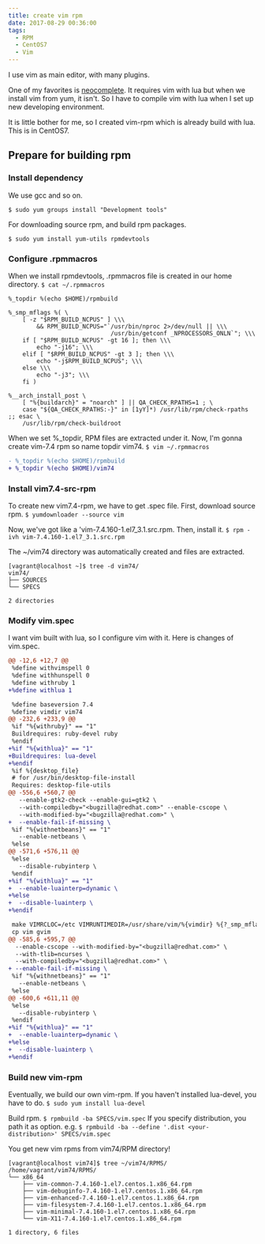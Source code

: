 ```yaml
---
title: create vim rpm
date: 2017-08-29 00:36:00
tags:
  - RPM
  - CentOS7
  - Vim
---
```


I use vim as main editor, with many plugins.

One of my favorites is [neocomplete](https://github.com/Shougo/neocomplete.vim).
It requires vim with lua but when we install vim from yum, it isn't.
So I have to compile vim with lua when I set up new developing environment.

It is little bother for me, so I created vim-rpm which is already build with lua.
This is in CentOS7.

## Prepare for building rpm

### Install dependency

We use gcc and so on.
```shell
$ sudo yum groups install "Development tools"
```

For downloading source rpm, and build rpm packages.
```shell
$ sudo yum install yum-utils rpmdevtools
```

### Configure .rpmmacros

When we install rpmdevtools, .rpmmacros file is created in our home directory.
`$ cat ~/.rpmmacros`
```
%_topdir %(echo $HOME)/rpmbuild

%_smp_mflags %( \
    [ -z "$RPM_BUILD_NCPUS" ] \\\
        && RPM_BUILD_NCPUS="`/usr/bin/nproc 2>/dev/null || \\\
                             /usr/bin/getconf _NPROCESSORS_ONLN`"; \\\
    if [ "$RPM_BUILD_NCPUS" -gt 16 ]; then \\\
        echo "-j16"; \\\
    elif [ "$RPM_BUILD_NCPUS" -gt 3 ]; then \\\
        echo "-j$RPM_BUILD_NCPUS"; \\\
    else \\\
        echo "-j3"; \\\
    fi )

%__arch_install_post \
    [ "%{buildarch}" = "noarch" ] || QA_CHECK_RPATHS=1 ; \
    case "${QA_CHECK_RPATHS:-}" in [1yY]*) /usr/lib/rpm/check-rpaths ;; esac \
    /usr/lib/rpm/check-buildroot
```

When we set %\_topdir, RPM files are extracted under it.
Now, I'm gonna create vim-7.4 rpm so name topdir vim74.
`$ vim ~/.rpmmacros`
```diff
- %_topdir %(echo $HOME)/rpmbuild
+ %_topdir %(echo $HOME)/vim74
```

### Install vim7.4-src-rpm

To create new vim7.4-rpm, we have to get .spec file.
First, download source rpm.
`$ yumdownloader --source vim`

Now, we've got like a 'vim-7.4.160-1.el7_3.1.src.rpm.
Then, install it.
`$ rpm -ivh vim-7.4.160-1.el7_3.1.src.rpm`

The ~/vim74 directory was automatically created and files are extracted.
```
[vagrant@localhost ~]$ tree -d vim74/
vim74/
├── SOURCES
└── SPECS

2 directories
```

### Modify vim.spec

I want vim built with lua, so I configure vim with it.
Here is changes of vim.spec.
```diff
@@ -12,6 +12,7 @@
 %define withvimspell 0
 %define withhunspell 0
 %define withruby 1
+%define withlua 1

 %define baseversion 7.4
 %define vimdir vim74
@@ -232,6 +233,9 @@
 %if "%{withruby}" == "1"
 Buildrequires: ruby-devel ruby
 %endif
+%if "%{withlua}" == "1"
+Buildrequires: lua-devel
+%endif
 %if %{desktop_file}
 # for /usr/bin/desktop-file-install
 Requires: desktop-file-utils
@@ -556,6 +560,7 @@
   --enable-gtk2-check --enable-gui=gtk2 \
   --with-compiledby="<bugzilla@redhat.com>" --enable-cscope \
   --with-modified-by="<bugzilla@redhat.com>" \
+  --enable-fail-if-missing \
 %if "%{withnetbeans}" == "1"
   --enable-netbeans \
 %else
@@ -571,6 +576,11 @@
 %else
   --disable-rubyinterp \
 %endif
+%if "%{withlua}" == "1"
+  --enable-luainterp=dynamic \
+%else
+  --disable-luainterp \
+%endif

 make VIMRCLOC=/etc VIMRUNTIMEDIR=/usr/share/vim/%{vimdir} %{?_smp_mflags}
 cp vim gvim
@@ -585,6 +595,7 @@
  --enable-cscope --with-modified-by="<bugzilla@redhat.com>" \
  --with-tlib=ncurses \
  --with-compiledby="<bugzilla@redhat.com>" \
+ --enable-fail-if-missing \
 %if "%{withnetbeans}" == "1"
   --enable-netbeans \
 %else
@@ -600,6 +611,11 @@
 %else
   --disable-rubyinterp \
 %endif
+%if "%{withlua}" == "1"
+  --enable-luainterp=dynamic \
+%else
+  --disable-luainterp \
+%endif
```

### Build new vim-rpm

Eventually, we build our own vim-rpm.
If you haven't installed lua-devel, you have to do.
`$ sudo yum install lua-devel`

Build rpm.
`$ rpmbuild -ba SPECS/vim.spec`
If you specify distribution, you path it as option.
e.g. `$ rpmbuild -ba --define '.dist <your-distribution>' SPECS/vim.spec`

You get new vim rpms from vim74/RPM directory!
```
[vagrant@localhost vim74]$ tree ~/vim74/RPMS/
/home/vagrant/vim74/RPMS/
└── x86_64
    ├── vim-common-7.4.160-1.el7.centos.1.x86_64.rpm
    ├── vim-debuginfo-7.4.160-1.el7.centos.1.x86_64.rpm
    ├── vim-enhanced-7.4.160-1.el7.centos.1.x86_64.rpm
    ├── vim-filesystem-7.4.160-1.el7.centos.1.x86_64.rpm
    ├── vim-minimal-7.4.160-1.el7.centos.1.x86_64.rpm
    └── vim-X11-7.4.160-1.el7.centos.1.x86_64.rpm

1 directory, 6 files
```
